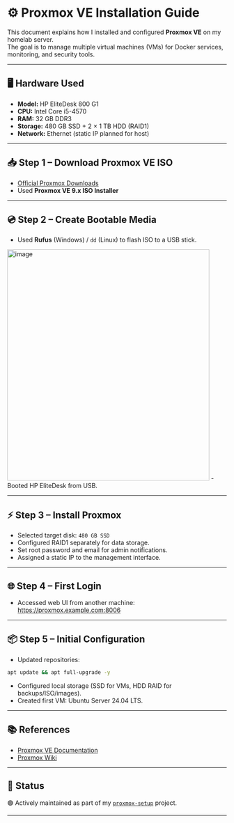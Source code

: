 # ⚙️ Proxmox VE Installation Guide

This document explains how I installed and configured **Proxmox VE** on my homelab server.  
The goal is to manage multiple virtual machines (VMs) for Docker services, monitoring, and security tools.

---

## 🖥️ Hardware Used
- **Model:** HP EliteDesk 800 G1  
- **CPU:** Intel Core i5-4570  
- **RAM:** 32 GB DDR3  
- **Storage:** 480 GB SSD + 2 × 1 TB HDD (RAID1)  
- **Network:** Ethernet (static IP planned for host)  

---

## 📥 Step 1 – Download Proxmox VE ISO
- [Official Proxmox Downloads](https://www.proxmox.com/en/downloads)  
- Used **Proxmox VE 9.x ISO Installer**

---

## 💿 Step 2 – Create Bootable Media
- Used **Rufus** (Windows) / `dd` (Linux) to flash ISO to a USB stick.
<img width="464" height="531" alt="image" src="https://github.com/user-attachments/assets/9cd947eb-c7de-43c5-9975-21ffa657da46" />
- Booted HP EliteDesk from USB.

---

## ⚡ Step 3 – Install Proxmox
- Selected target disk: `480 GB SSD`
- Configured RAID1 separately for data storage.
- Set root password and email for admin notifications.
- Assigned a static IP to the management interface.

---

## 🌐 Step 4 – First Login
- Accessed web UI from another machine: https://proxmox.example.com:8006

---

## 📦 Step 5 – Initial Configuration
- Updated repositories:
```bash
apt update && apt full-upgrade -y
```
- Configured local storage (SSD for VMs, HDD RAID for backups/ISO/images).
-  Created first VM: Ubuntu Server 24.04 LTS.

---

## 📚 References

- [Proxmox VE Documentation](https://pve.proxmox.com/pve-docs/?utm_source=chatgpt.com)
- [Proxmox Wiki](https://pve.proxmox.com/wiki/Main_Page?utm_source=chatgpt.com)

---

## 🚧 Status

🟢 Actively maintained as part of my [`proxmox-setup`](https://github.com/raoulmoise/proxmox-setup) project.

---

